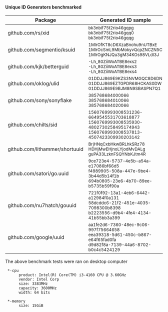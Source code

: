 #### Unique ID Generators benchmarked

| Package                        | Generated ID sample                     |         op    | ns/op  |   B/op   |  allocs/op  |
|--------------------------------|-----------------------------------------|--------------:|-------:|---------:|------------:|
| github.com/rs/xid              | <sub>bk3nbif75t2rio46gqpg<br>bk3nbif75t2rio46gqq0<br>bk3nbif75t2rio46gqqg</sub>                    |	10000000   |   104  |      32  |          1  |
| github.com/segmentio/ksuid     | <sub>1MlrOfKT8cD6XzaBnohu9nUTBxE<br>1MlrOcSmL9MbMokyvQcpZNCZN5C<br>1MlrOgKNJQu3gM34KOs98VLdI3J</sub>             |	 1000000   |  1132  |      32  |          1  |
| github.com/kjk/betterguid      | <sub>-Lh_80ZiiWoATBE8exs2<br>-Lh_80ZiiWoATBE8exs3<br>-Lh_80ZiiWoATBE8exs4</sub>                    |	20000000   |   110  |      32  |          1  |
| github.com/oklog/ulid          | <sub>01DDJJ869E9KZS3NVMGQC8D6DN<br>01DDJJ869EZTGPDR68HCKAS0DW<br>01DDJJ869E9BJM8N9SBASPN7Q1</sub>              |	  200000   | 10859  |    5472  |          4  |
| github.com/sony/sonyflake      | <sub>385768684000066<br>385768684010066<br>385768684020066</sub>                         |	   20000   | 82055  |   32616  |        165  |
| github.com/chilts/sid          | <sub>1560769993008531236-6649545531703618877<br>1560769993008535930-4802730258495174943<br>1560769993008537813-4507423309930203142</sub> |	 5000000   |   330  |     115  |          3  |
| github.com/lithammer/shortuuid | <sub>BrjHNqCxbHkwBRLhkSRz78<br>HDHjMwEHjnoLYjodMvDALg<br>guPA33LzknFSQYNbKJtm4R</sub>                  |	  200000   |  7839  |    2953  |        136  |
| github.com/satori/go.uuid      | <sub>9ce723e4-5737-4e5b-a54a-e17086bf66d5<br>f4989905-508a-447e-9be4-3b44d5b14f1b<br>694b0805-23e6-4b70-89ee-b5735b59f90a</sub>    |	 2000000   |   886  |      64  |          2  |
| github.com/nu7hatch/gouuid     | <sub>721f0f92-13a1-4eb6-6442-a12984f0a131<br>58dcddc6-21f2-451e-4035-7098300b8398<br>b2223556-d9b4-4fe4-4134-41b55bb3a399</sub>    |	 1000000   |  1291  |     224  |          7  |
| github.com/google/uuid         | <sub>aa1fe2d6-7360-48ec-9c06-997f75664658<br>eea39318-5d61-450c-b867-e64f65fad0fa<br>d9d82f8a-7139-44a6-8702-b0c4c5424129</sub>    |	 2000000   |   884  |      64  |          2  |

The above benchmark tests were ran on desktop computer

```
 *-cpu
      product: Intel(R) Core(TM) i3-4160 CPU @ 3.60GHz
      vendor: Intel Corp
      size: 3383MHz
      capacity: 3600MHz
      width: 64 bits
     
 *-memory
      size: 15GiB
```

